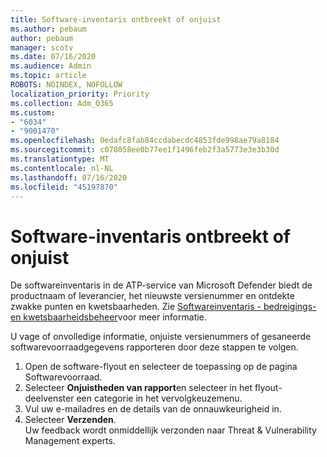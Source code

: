```yaml
---
title: Software-inventaris ontbreekt of onjuist
ms.author: pebaum
author: pebaum
manager: scotv
ms.date: 07/16/2020
ms.audience: Admin
ms.topic: article
ROBOTS: NOINDEX, NOFOLLOW
localization_priority: Priority
ms.collection: Adm_O365
ms.custom:
- "6034"
- "9001470"
ms.openlocfilehash: 0edafc8fab84ccdabecdc4853fde998ae79a8184
ms.sourcegitcommit: c078058ee0b77ee1f1496feb2f3a5773e3e3b30d
ms.translationtype: MT
ms.contentlocale: nl-NL
ms.lasthandoff: 07/16/2020
ms.locfileid: "45197870"
---
```

# <a name="software-inventory-is-missing-or-inaccurate"></a>Software-inventaris ontbreekt of onjuist

De softwareinventaris in de ATP-service van Microsoft Defender biedt de productnaam of leverancier, het nieuwste versienummer en ontdekte zwakke punten en kwetsbaarheden. Zie [Softwareinventaris - bedreigings- en kwetsbaarheidsbeheer](https://docs.microsoft.com/windows/security/threat-protection/microsoft-defender-atp/tvm-software-inventory)voor meer informatie.

U vage of onvolledige informatie, onjuiste versienummers of gesaneerde softwarevoorraadgegevens rapporteren door deze stappen te volgen.  

1. Open de software-flyout en selecteer de toepassing op de pagina Softwarevoorraad.
2. Selecteer **Onjuistheden van rapport**en selecteer in het flyout-deelvenster een categorie in het vervolgkeuzemenu.
3. Vul uw e-mailadres en de details van de onnauwkeurigheid in.
4. Selecteer **Verzenden**.</br>
    Uw feedback wordt onmiddellijk verzonden naar Threat & Vulnerability Management experts.